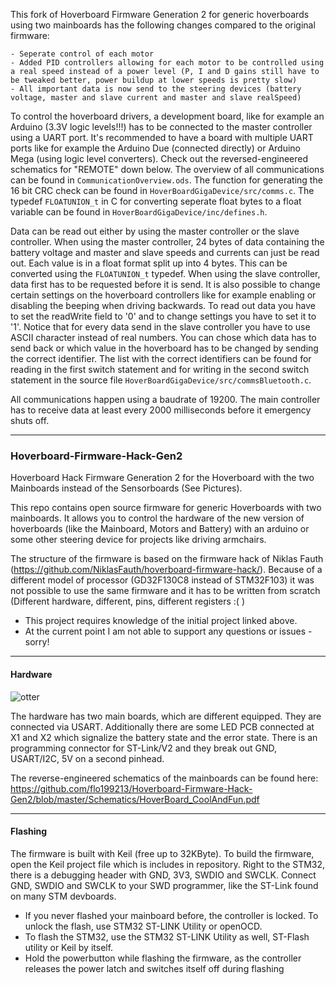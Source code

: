 This fork of Hoverboard Firmware Generation 2 for generic hoverboards using two mainboards has the following changes compared to the original firmware:
````
- Seperate control of each motor
- Added PID controllers allowing for each motor to be controlled using a real speed instead of a power level (P, I and D gains still have to be tweaked better, power buildup at lower speeds is pretty slow)
- All important data is now send to the steering devices (battery voltage, master and slave current and master and slave realSpeed)
````

To control the hoverboard drivers, a development board, like for example an Arduino (3.3V logic levels!!!) has to be connected to the master controller using a UART port. It's recommended to have a board with multiple UART ports like for example the Arduino Due (connected directly) or Arduino Mega (using logic level converters). Check out the reversed-engineered schematics for "REMOTE" down below. The overview of all communications can be found in `CommunicationOverview.ods`. The function for generating the 16 bit CRC check can be found in `HoverBoardGigaDevice/src/comms.c`. The typedef `FLOATUNION_t` in C for converting seperate float bytes to a float variable can be found in `HoverBoardGigaDevice/inc/defines.h`. 

Data can be read out either by using the master controller or the slave controller. When using the master controller, 24 bytes of data containing the battery voltage and master and slave speeds and currents can just be read out. Each value is in a float format split up into 4 bytes. This can be converted using the `FLOATUNION_t` typedef. When using the slave controller, data first has to be requested before it is send. It is also possible to change certain settings on the hoverboard controllers like for example enabling or disabling the beeping when driving backwards. To read out data you have to set the readWrite field to '0' and to change settings you have to set it to '1'. Notice that for every data send in the slave controller you have to use ASCII character instead of real numbers. You can chose which data has to send back or which value in the hoverboard has to be changed by sending the correct identifier. The list with the correct identifiers can be found for reading in the first switch statement and for writing in the second switch statement in the source file `HoverBoardGigaDevice/src/commsBluetooth.c`. 

All communications happen using a baudrate of 19200. The main controller has to receive data at least every 2000 milliseconds before it emergency shuts off. 

__________________________________________

### Hoverboard-Firmware-Hack-Gen2

Hoverboard Hack Firmware Generation 2 for the Hoverboard with the two Mainboards instead of the Sensorboards (See Pictures).

This repo contains open source firmware for generic Hoverboards with two mainboards. It allows you to control the hardware of the new version of hoverboards (like the Mainboard, Motors and Battery) with an arduino or some other steering device for projects like driving armchairs.

The structure of the firmware is based on the firmware hack of Niklas Fauth (https://github.com/NiklasFauth/hoverboard-firmware-hack/). Because of a different model of processor (GD32F130C8 instead of STM32F103) it was not possible to use the same firmware and it has to be written from scratch (Different hardware, different, pins, different registers :( )

- This project requires knowledge of the initial project linked above.
- At the current point I am not able to support any questions or issues - sorry!

---

#### Hardware
![otter](https://github.com/flo199213/Hoverboard-Firmware-Hack-Gen2/blob/master/Hardware_Overview_small.png)

The hardware has two main boards, which are different equipped. They are connected via USART. Additionally there are some LED PCB connected at X1 and X2 which signalize the battery state and the error state. There is an programming connector for ST-Link/V2 and they break out GND, USART/I2C, 5V on a second pinhead.

The reverse-engineered schematics of the mainboards can be found here:
https://github.com/flo199213/Hoverboard-Firmware-Hack-Gen2/blob/master/Schematics/HoverBoard_CoolAndFun.pdf


---

#### Flashing
The firmware is built with Keil (free up to 32KByte). To build the firmware, open the Keil project file which is includes in repository. Right to the STM32, there is a debugging header with GND, 3V3, SWDIO and SWCLK. Connect GND, SWDIO and SWCLK to your SWD programmer, like the ST-Link found on many STM devboards.

- If you never flashed your mainboard before, the controller is locked. To unlock the flash, use STM32 ST-LINK Utility or openOCD.
- To flash the STM32, use the STM32 ST-LINK Utility as well, ST-Flash utility or Keil by itself.
- Hold the powerbutton while flashing the firmware, as the controller releases the power latch and switches itself off during flashing
